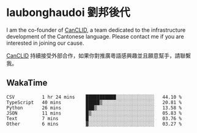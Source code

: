 # laubonghaudoi 劉邦後代

I am the co-founder of [CanCLID](https://github.com/CanCLID), a team dedicated to the infrastructure development of the Cantonese language. Please contact me if you are interested in joining our cause.

[CanCLID](https://github.com/CanCLID) 持續接受外部合作，如果你對推廣粵語感興趣並且願意幫手，請聯繫我。


## WakaTime

<!--START_SECTION:waka-->

```text
CSV          1 hr 24 mins    ███████████░░░░░░░░░░░░░░   44.10 %
TypeScript   40 mins         █████▒░░░░░░░░░░░░░░░░░░░   20.81 %
Python       26 mins         ███▒░░░░░░░░░░░░░░░░░░░░░   13.58 %
JSON         11 mins         █▒░░░░░░░░░░░░░░░░░░░░░░░   05.83 %
Text         7 mins          █░░░░░░░░░░░░░░░░░░░░░░░░   03.76 %
Other        6 mins          ▓░░░░░░░░░░░░░░░░░░░░░░░░   03.27 %
```

<!--END_SECTION:waka-->
